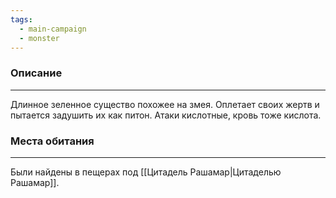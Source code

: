 ```yaml
---
tags:
  - main-campaign
  - monster
---
```

### Описание
---
Длинное зеленное существо похожее на змея. Оплетает своих жертв и пытается задушить их как питон. Атаки кислотные, кровь тоже кислота.

### Места обитания
---
Были найдены в пещерах под [[Цитадель Рашамар|Цитаделью Рашамар]].
